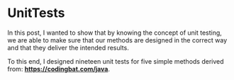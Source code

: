 # UnitTests
In this post, I wanted to show that by knowing the concept of unit testing, we are able to make sure that our methods are designed in the correct way and that they deliver the intended results.

To this end, I designed nineteen unit tests for five simple methods derived from: **https://codingbat.com/java**.
